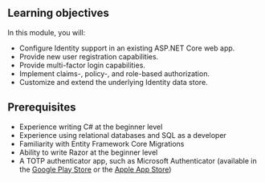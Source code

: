 <!--TODO: Add intro text-->

## Learning objectives

In this module, you will:

* Configure Identity support in an existing ASP.NET Core web app.
* Provide new user registration capabilities.
* Provide multi-factor login capabilities.
* Implement claims-, policy-, and role-based authorization.
* Customize and extend the underlying Identity data store.

## Prerequisites

* Experience writing C# at the beginner level
* Experience using relational databases and SQL as a developer
* Familiarity with Entity Framework Core Migrations
* Ability to write Razor at the beginner level
* A TOTP authenticator app, such as Microsoft Authenticator (available in the [Google Play Store](https://play.google.com/store/apps/details?id=com.azure.authenticator) or the [Apple App Store](https://apps.apple.com/app/microsoft-authenticator/id983156458))
